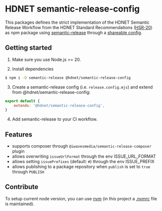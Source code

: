 # HDNET semantic-release-config

This packages defines the strict implementation of the HDNET Semantic Release Workflow
from the HDNET Standard Recommendations
([HSR-20](https://hdgroup.atlassian.net/wiki/spaces/OPS/pages/182386689/HSR-20+Releaseworkflow+mit+semantic-release))
as npm package
using [semantic-release](https://github.com/semantic-release/semantic-release)
through a
[shareable config](https://github.com/semantic-release/semantic-release/blob/master/docs/usage/shareable-configurations.md).

## Getting started

1. Make sure you use Node.js >= 20.

2. Install dependencies
```bash
$ npm i -D semantic-release @hdnet/semantic-release-config
```

3. Create a semantic-release config (i.e. `release.config.mjs`) and extend from @hdnet/semantic-release-config:
```javascript
export default {
    extends: '@hdnet/semantic-release-config',
}
```

4. Add semantic-release to your CI workflow.


## Features

* supports composer through `@iwavesmedia/semantic-release-composer` plugin
* allows overwriting `issueUrlFormat` through the env ISSUE_URL_FORMAT
* allows setting `issuePrefixes` (default: `#`) through the env ISSUE_PREFIX
* allows publishing to a package repository when `publish` is set to `true` through `PUBLISH`


## Contribute

To setup current node version, you can use [nvm](https://github.com/nvm-sh/nvm)
(in this project a [.nvmrc](./.nvmrc) file is maintained).
